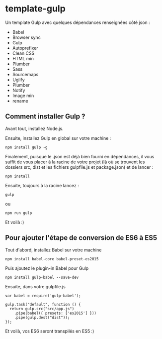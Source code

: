 # template-gulp

Un template Gulp avec quelques dépendances renseignées côté json :

- Babel
- Browser sync
- Gulp
- Autoprefixer
- Clean CSS
- HTML min
- Plumber
- Sass
- Sourcemaps
- Uglify
- Plumber
- Notify
- Image min
- rename

## Comment installer Gulp ?

Avant tout, installez Node.js.

Ensuite, installez Gulp en global sur votre machine :

```
npm install gulp -g
```

Finalement, puisque le .json est déjà bien fourni en dépendances, il vous suffit de vous placer à la racine de votre projet (là où se trouvent les dossiers src, dist et les fichiers gulpfile.js et package.json) et de lancer :

```
npm install
```

Ensuite, toujours à la racine lancez :

```
gulp
```

ou

```
npm run gulp
```


Et voilà :)

## Pour ajouter l'étape de conversion de ES6 à ES5

Tout d'abord, installez Babel sur votre machine

`npm install babel-core babel-preset-es2015`

Puis ajoutez le plugin-in Babel pour Gulp

```
npm install gulp-babel --save-dev
```

Ensuite, dans votre gulpfile.js

```
var babel = require('gulp-babel');
```

```
gulp.task("default", function () {
  return gulp.src("src/app.js")
    .pipe(babel({ presets: ['es2015'] }))
    .pipe(gulp.dest("dist"));
});
```


Et voilà, vos ES6 seront transpilés en ES5 :)
